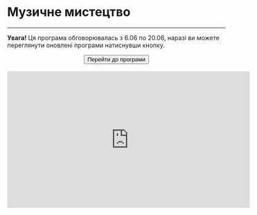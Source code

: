 # Музичне мистецтво

<hr>

<p><b>Увага!</b> Ця програма обговорювалась з 6.06 по 20.06, наразі ви можете переглянути оновлені програми натиснувши кнопку.</p>

<center><a href="http://musicmon14-new.ed-era.com/" target="_blank"><button type="button" class="btn btn-primary" aria-haspopup="true" aria-expanded="false">Перейти до програми</button></a></center>
<br>

<center><iframe width="560" height="315" src="https://www.youtube.com/embed/dxBTgbPOMMo" frameborder="0" allowfullscreen></iframe></center>
